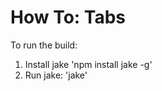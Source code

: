 How To: Tabs
============

To run the build:

1. Install jake 'npm install jake -g'
2. Run jake: 'jake'
